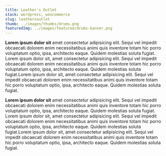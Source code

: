 ```yaml
---
title: Leather's Outlet
stack: wordpress, woocommerce
slug: leathersoutlet
thumb: ../images/thumbs/drums.png
featuredImg: ../images/featured/drums-banner.png
---
```


**Lorem ipsum dolor sit** amet consectetur adipisicing elit. Sequi vel impedit obcaecati dolorem enim necessitatibus animi quis inventore totam hic porro voluptatum optio, ipsa, architecto eaque. Quidem molestias soluta fugiat.
Lorem ipsum dolor sit, amet consectetur adipisicing elit. Sequi vel impedit obcaecati dolorem enim necessitatibus animi quis inventore totam hic porro voluptatum optio, ipsa, architecto eaque. Quidem molestias soluta fugiat.Lorem ipsum dolor sit, amet consectetur adipisicing elit. Sequi vel impedit obcaecati dolorem enim necessitatibus animi quis inventore totam hic porro voluptatum optio, ipsa, architecto eaque. Quidem molestias soluta fugiat.

**Lorem ipsum dolor sit** amet consectetur adipisicing elit. Sequi vel impedit obcaecati dolorem enim necessitatibus animi quis inventore totam hic porro voluptatum optio, ipsa, architecto eaque. Quidem molestias soluta fugiat.
Lorem ipsum dolor sit, amet consectetur adipisicing elit. Sequi vel impedit obcaecati dolorem enim necessitatibus animi quis inventore totam hic porro voluptatum optio, ipsa, architecto eaque. Quidem molestias soluta fugiat.Lorem ipsum dolor sit, amet consectetur adipisicing elit. Sequi vel impedit obcaecati dolorem enim necessitatibus animi quis inventore totam hic porro voluptatum optio, ipsa, architecto eaque. Quidem molestias soluta fugiat.
